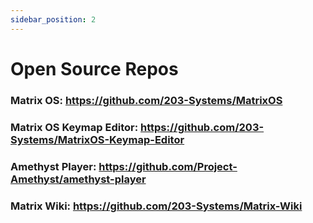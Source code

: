 ```yaml
---
sidebar_position: 2
---
```


# Open Source Repos


### Matrix OS: https://github.com/203-Systems/MatrixOS

### Matrix OS Keymap Editor: https://github.com/203-Systems/MatrixOS-Keymap-Editor

### Amethyst Player: https://github.com/Project-Amethyst/amethyst-player

### Matrix Wiki: https://github.com/203-Systems/Matrix-Wiki